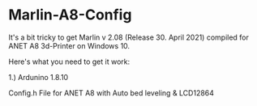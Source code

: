 # Marlin-A8-Config

It's a bit tricky to get Marlin v 2.08 (Release 30. April 2021) compiled for ANET A8 3d-Printer on Windows 10.

Here's what you need to get it work:

1.) Ardunino 1.8.10 


Config.h File for ANET A8 with Auto bed leveling &amp; LCD12864
